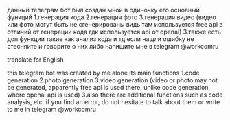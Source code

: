 данный телеграм бот был создан мной в одиночку его основный функций 1.генерация кода 2.генерация фото 
3.генерация видео (видео или фото могут быть не сгенерированы видь там используется free api в отличий от генерации кода гдк используется api от openai)
3.также есть доп.функции такие как анализ кода и тд
если нащли ошибку не стесняите и говорите о них либо напишите мне в telegram @workcomru 

translate for English

this telegram bot was created by me alone its main functions 1.code generation 2.photo generation
3.video generation (video or photo may not be generated, apparently free api is used there, unlike code generation, where openai api is used)
3.also there are additional functions such as code analysis, etc.
if you find an error, do not hesitate to talk about them or write to me in telegram @workcomru
